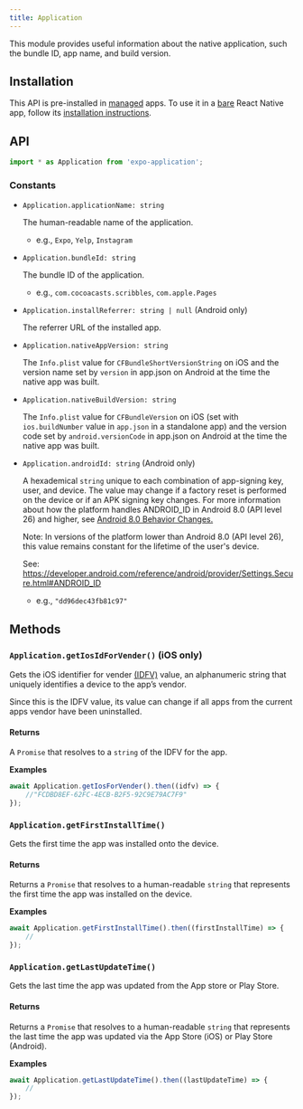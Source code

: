 ```yaml
---
title: Application
---
```


This module provides useful information about the native application, such the bundle ID, app name, and build version.   

## Installation

This API is pre-installed in [managed](../../introduction/managed-vs-bare/#managed-workflow) apps. To use it in a [bare](../../introduction/managed-vs-bare/#bare-workflow) React Native app, follow its [installation instructions](https://github.com/expo/expo/tree/master/packages/expo-device).

## API

```js
import * as Application from 'expo-application';
```

### Constants

- `Application.applicationName: string`

    The human-readable name of the application. 

    - e.g., `Expo`, `Yelp`, `Instagram` 

- `Application.bundleId: string`

    The bundle ID of the application. 
    
    - e.g., `com.cocoacasts.scribbles`, `com.apple.Pages`

- `Application.installReferrer: string | null` (Android only)

    The referrer URL of the installed app.

- `Application.nativeAppVersion: string`

    The `Info.plist` value for `CFBundleShortVersionString` on iOS and the version name set by `version` in app.json on Android at the time the native app was built.

- `Application.nativeBuildVersion: string`

    The `Info.plist` value for `CFBundleVersion` on iOS (set with `ios.buildNumber` value in `app.json` in a standalone app) and the version code set by `android.versionCode` in app.json on Android at the time the native app was built.

- `Application.androidId: string` (Android only)

    A hexademical `string` unique to each combination of app-signing key, user, and device. The value may change if a factory reset is performed on the device or if an APK signing key changes. For more information about how the platform handles ANDROID_ID in Android 8.0 (API level 26) and higher, see [Android 8.0 Behavior Changes.](https://developer.android.com/about/versions/oreo/android-8.0-changes.html#privacy-all)

    Note: In versions of the platform lower than Android 8.0 (API level 26), this value remains constant for the lifetime of the user's device. 

    See: https://developer.android.com/reference/android/provider/Settings.Secure.html#ANDROID_ID

    - e.g., `"dd96dec43fb81c97"`


## Methods

### `Application.getIosIdForVender()` (iOS only)

Gets the iOS identifier for vender [(IDFV)](https://developer.apple.com/documentation/uikit/uidevice/1620059-identifierforvendor) value, an alphanumeric string that uniquely identifies a device to the app’s vendor.

Since this is the IDFV value, its value can change if all apps from the current apps vendor have been uninstalled.

#### Returns

A `Promise` that resolves to a `string` of the IDFV for the app.

**Examples**

```js
await Application.getIosForVender().then((idfv) => {
    //"FCDBD8EF-62FC-4ECB-B2F5-92C9E79AC7F9"
});
```

### `Application.getFirstInstallTime()` 

Gets the first time the app was installed onto the device. 

#### Returns

Returns a `Promise` that resolves to a human-readable `string` that represents the first time the app was installed on the device. 

**Examples**

```js
await Application.getFirstInstallTime().then((firstInstallTime) => {
    //
});
```

### `Application.getLastUpdateTime()`

Gets the last time the app was updated from the App store or Play Store.

#### Returns

Returns a `Promise` that resolves to a human-readable `string` that represents the last time the app was updated via the App Store (iOS) or Play Store (Android).

**Examples**

```js
await Application.getLastUpdateTime().then((lastUpdateTime) => {
    //
});
```

